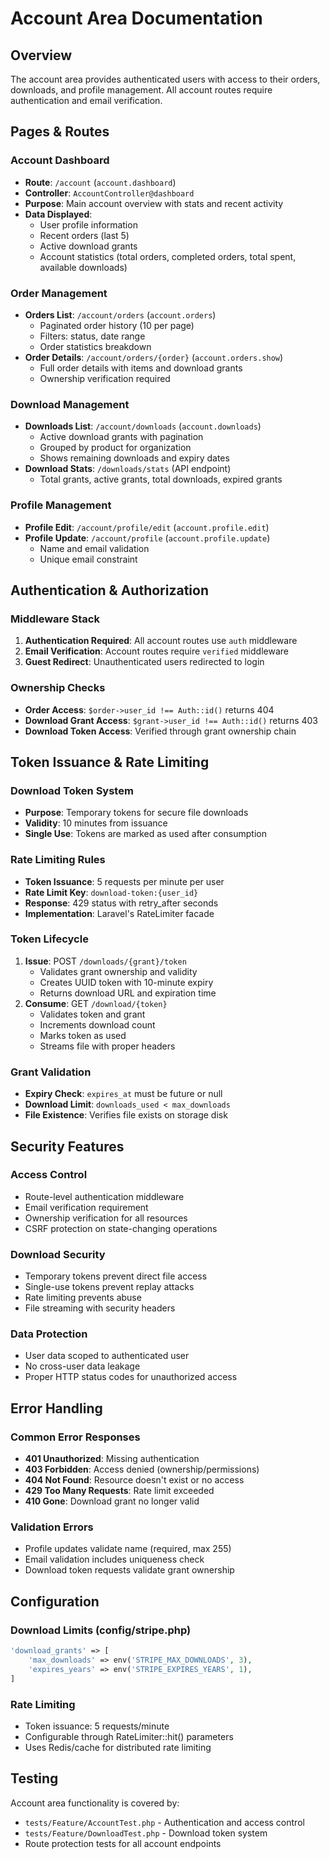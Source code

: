 # Account Area Documentation

## Overview
The account area provides authenticated users with access to their orders, downloads, and profile management. All account routes require authentication and email verification.

## Pages & Routes

### Account Dashboard
- **Route**: `/account` (`account.dashboard`)
- **Controller**: `AccountController@dashboard`
- **Purpose**: Main account overview with stats and recent activity
- **Data Displayed**:
  - User profile information
  - Recent orders (last 5)
  - Active download grants
  - Account statistics (total orders, completed orders, total spent, available downloads)

### Order Management
- **Orders List**: `/account/orders` (`account.orders`)
  - Paginated order history (10 per page)
  - Filters: status, date range
  - Order statistics breakdown
- **Order Details**: `/account/orders/{order}` (`account.orders.show`)
  - Full order details with items and download grants
  - Ownership verification required

### Download Management
- **Downloads List**: `/account/downloads` (`account.downloads`)
  - Active download grants with pagination
  - Grouped by product for organization
  - Shows remaining downloads and expiry dates
- **Download Stats**: `/downloads/stats` (API endpoint)
  - Total grants, active grants, total downloads, expired grants

### Profile Management
- **Profile Edit**: `/account/profile/edit` (`account.profile.edit`)
- **Profile Update**: `/account/profile` (`account.profile.update`)
  - Name and email validation
  - Unique email constraint

## Authentication & Authorization

### Middleware Stack
1. **Authentication Required**: All account routes use `auth` middleware
2. **Email Verification**: Account routes require `verified` middleware
3. **Guest Redirect**: Unauthenticated users redirected to login

### Ownership Checks
- **Order Access**: `$order->user_id !== Auth::id()` returns 404
- **Download Grant Access**: `$grant->user_id !== Auth::id()` returns 403
- **Download Token Access**: Verified through grant ownership chain

## Token Issuance & Rate Limiting

### Download Token System
- **Purpose**: Temporary tokens for secure file downloads
- **Validity**: 10 minutes from issuance
- **Single Use**: Tokens are marked as used after consumption

### Rate Limiting Rules
- **Token Issuance**: 5 requests per minute per user
- **Rate Limit Key**: `download-token:{user_id}`
- **Response**: 429 status with retry_after seconds
- **Implementation**: Laravel's RateLimiter facade

### Token Lifecycle
1. **Issue**: POST `/downloads/{grant}/token`
   - Validates grant ownership and validity
   - Creates UUID token with 10-minute expiry
   - Returns download URL and expiration time
2. **Consume**: GET `/download/{token}`
   - Validates token and grant
   - Increments download count
   - Marks token as used
   - Streams file with proper headers

### Grant Validation
- **Expiry Check**: `expires_at` must be future or null
- **Download Limit**: `downloads_used < max_downloads`
- **File Existence**: Verifies file exists on storage disk

## Security Features

### Access Control
- Route-level authentication middleware
- Email verification requirement
- Ownership verification for all resources
- CSRF protection on state-changing operations

### Download Security
- Temporary tokens prevent direct file access
- Single-use tokens prevent replay attacks
- Rate limiting prevents abuse
- File streaming with security headers

### Data Protection
- User data scoped to authenticated user
- No cross-user data leakage
- Proper HTTP status codes for unauthorized access

## Error Handling

### Common Error Responses
- **401 Unauthorized**: Missing authentication
- **403 Forbidden**: Access denied (ownership/permissions)
- **404 Not Found**: Resource doesn't exist or no access
- **429 Too Many Requests**: Rate limit exceeded
- **410 Gone**: Download grant no longer valid

### Validation Errors
- Profile updates validate name (required, max 255)
- Email validation includes uniqueness check
- Download token requests validate grant ownership

## Configuration

### Download Limits (config/stripe.php)
```php
'download_grants' => [
    'max_downloads' => env('STRIPE_MAX_DOWNLOADS', 3),
    'expires_years' => env('STRIPE_EXPIRES_YEARS', 1),
]
```

### Rate Limiting
- Token issuance: 5 requests/minute
- Configurable through RateLimiter::hit() parameters
- Uses Redis/cache for distributed rate limiting

## Testing
Account area functionality is covered by:
- `tests/Feature/AccountTest.php` - Authentication and access control
- `tests/Feature/DownloadTest.php` - Download token system
- Route protection tests for all account endpoints